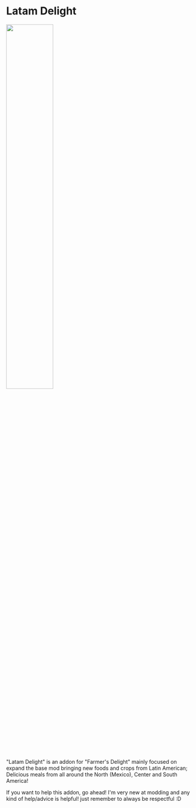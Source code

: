 
# Latam Delight

<img src="https://i.imgur.com/Ofdafg6.png" width="50%">

"Latam Delight" is an addon for "Farmer's Delight" mainly focused on expand the base mod bringing new foods and crops from Latin American; Delicious meals from all around the North (Mexico), Center and South America!

If you want to help this addon, go ahead! I'm very new at modding and any kind of help/advice is helpful! just remember to always be respectful :D
